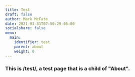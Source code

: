 ```yaml
---
title: Test
draft: false
author: Mark McFate
date: 2021-03-31T07:50:29-05:00
socialshare: false
menu:
  main:
    identifier: test
    parent: about
    weight: 0
---
```


### This is /test/, a test page that is a child of "About".
